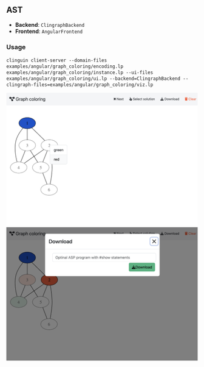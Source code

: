 ## AST

- **Backend**:   `ClingraphBackend`
- **Frontend**:   `AngularFrontend`

### Usage

```
clinguin client-server --domain-files examples/angular/graph_coloring/encoding.lp examples/angular/graph_coloring/instance.lp --ui-files examples/angular/graph_coloring/ui.lp --backend=ClingraphBackend --clingraph-files=examples/angular/graph_coloring/viz.lp 
```

![](out1.png)
![](out2.png)

